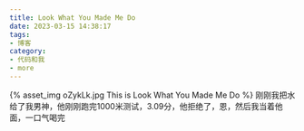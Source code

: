 ```yaml
---
title: Look What You Made Me Do
date: 2023-03-15 14:38:17
tags:
- 博客
category:
- 代码和我
- more
---
```

{% asset_img oZykLk.jpg This is Look What You Made Me Do %}
刚刚我把水给了我男神，他刚刚跑完1000米测试，3.09分，他拒绝了，恩，然后我当着他面，一口气喝完
